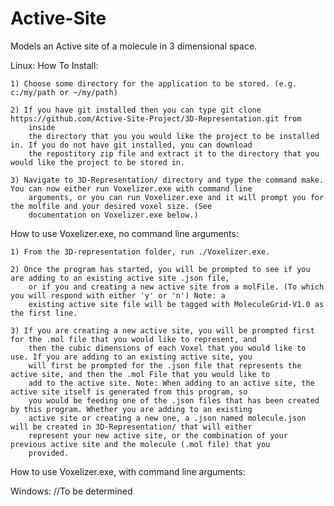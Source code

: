 # Active-Site
Models an Active site of a molecule in 3 dimensional space.

Linux:
  How To Install:

    1) Choose some directory for the application to be stored. (e.g. c:/my/path or ~/my/path)

    2) If you have git installed then you can type git clone https://github.com/Active-Site-Project/3D-Representation.git from 
        inside
        the directory that you you would like the project to be installed in. If you do not have git installed, you can download
        the repostitory zip file and extract it to the directory that you would like the project to be stored in.

    3) Navigate to 3D-Representation/ directory and type the command make. You can now either run Voxelizer.exe with command line
        arguments, or you can run Voxelizer.exe and it will prompt you for the molfile and your desired voxel size. (See 
        documentation on Voxelizer.exe below.)
        

  How to use Voxelizer.exe, no command line arguments:

    1) From the 3D-representation folder, run ./Voxelizer.exe.

    2) Once the program has started, you will be prompted to see if you are adding to an existing active site .json file,  
        or if you and creating a new active site from a molFile. (To which you will respond with either 'y' or 'n') Note: a 
        existing active site file will be tagged with MoleculeGrid-V1.0 as the first line.

    3) If you are creating a new active site, you will be prompted first for the .mol file that you would like to represent, and 
        then the cubic dimensions of each Voxel that you would like to use. If you are adding to an existing active site, you 
        will first be prompted for the .json file that represents the active site, and then the .mol File that you would like to 
        add to the active site. Note: When adding to an active site, the active site itself is generated from this program, so 
        you would be feeding one of the .json files that has been created by this program. Whether you are adding to an existing 
        active site or creating a new one, a .json named molecule.json will be created in 3D-Representation/ that will either 
        represent your new active site, or the combination of your previous active site and the molecule (.mol file) that you 
        provided.


  How to use Voxelizer.exe, with command line arguments:


Windows: //To be determined

